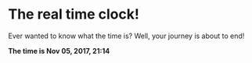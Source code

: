 # The real time clock!

Ever wanted to know what the time is? Well, your journey is about to end!

**The time is Nov 05, 2017, 21:14**